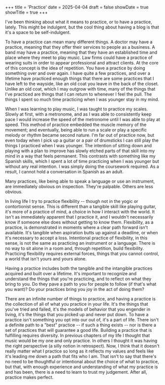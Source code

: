 +++
title = 'Practice'
date = 2025-04-04
draft = false
showDate = true
showTitle = true
+++

I've been thinking about what it means to practice, or to have a practice, lately. This might be indulgent, but the cool thing about having a blog is that it's a space to be self-indulgent.

To have a practice can mean many different things. A doctor may have a practice, meaning that they offer their services to people as a business. A band may have a practice, meaning that they have an established time and place where they meet to play music. Law firms could have a practice of wearing suits in order to appear professional and attract clients. At the core of this concept is the idea of repetition. You have a practice by doing something over and over again. I have quite a few practices, and over a lifetime have practiced enough things that there are some practices that I have left to the wayside, like an old coat you leave in the back of the closet. Unlike an old coat, which I may outgrow with time, many of the things that I've practiced are things that I can return to whenever I feel the pull. The things I spent so much time practicing when I was younger stay in my mind. 

When I was learning to play music, I was taught to practice my scales. Slowly at first, with a metronome, and as I was able to consistently keep pace I would increase the speed of the metronome until I was able to play at speed. This method of practice embedded the muscle memory of the movement; and eventually, being able to run a scale or play a specific melody or rhythm became second nature. I'm far out of practice now, but even today when I pick up a guitar or a pair of drumsticks I can still play the things I practiced when I was younger. The intention of sitting down and playing with a plan to improve has slowly etched parts of that skill into my mind in a way that feels permanent. This contrasts with something like my Spanish skills, which I spent a lot of time practicing when I was younger but without any real intention. I was simply doing the coursework required. As a result, I cannot hold a conversation in Spanish as an adult. 

Many practices, like being able to speak a language or use an instrument, are immediately obvious on inspection. They're palpable. Others are less obvious.

In living life I try to practice flexibility -- though not in the yogic or contortionist sense. This is different than a tangible skill like playing guitar, it's more of a practice of mind, a choice in how I interact with the world. It isn't as immediately apparent that I practice it, and I wouldn't necessarily know if someone else does without getting to know them. Flexibility, as a practice, is demonstrated in moments where a clear path forward isn't available. It's tangible when aspiration butts up against a deadline, or when it's necessary to accept a loss. Intentional practice of flexibility, in this sense, is not the same as practicing an instrument or a language. There is no way to sit alone in a room and, through repetition, build flexibility. Practicing flexibility requires external forces, things that you cannot control, a world that isn't yours and yours alone. 

Having a practice includes both the tangible and the intangible practices acquired and built over a lifetime. It's important to recognize and understand the things that you're practicing, and to reflect on what they bring to you. Do they pave a path to you for people to follow (if that's what you want)? Do your practices bring you joy in the act of doing them? 

There are an infinite number of things to practice, and having a practice is the collection of all of what you practice in your life. It's the things that you've tried and failed, it's the models of behavior that you engender in living, it's the things that you picked up and never put down. To have a practice isn't something you opt into our out of, it's a part of life. There isn't a definite path to a "best" practice -- if such a thing exists -- nor is there a set of practices that will guarantee a good life. Building a practice that is fulfilling requires diversity. In previous chapters of my life I thought that music would be my one and only practice. In others I thought it was having the right perspective (a silly notion in retrospect). Now, I think that it doesn't really matter what I practice so long as it reflects my values and feels like it's leading me down a path that fits who I am. That isn't to say that there's no need to be thoughtful or intentional about the choice of what to practice, but that, with enough experience and understanding of what my practice is and has been, there is a need to learn to trust my judgement. After all, practice makes perfect. 
